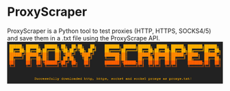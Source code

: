 # ProxyScraper
ProxyScraper is a Python tool to test proxies (HTTP, HTTPS, SOCKS4/5) and save them in a .txt file using the ProxyScrape API.
![Preview](https://github.com/Maous-B/ProxyScraper/blob/main/ProxyScraper.png?raw=true)

